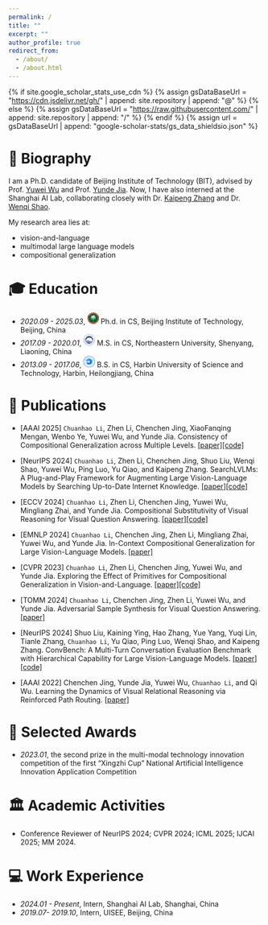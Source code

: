 ```yaml
---
permalink: /
title: ""
excerpt: ""
author_profile: true
redirect_from: 
  - /about/
  - /about.html
---
```


{% if site.google_scholar_stats_use_cdn %}
{% assign gsDataBaseUrl = "https://cdn.jsdelivr.net/gh/" | append: site.repository | append: "@" %}
{% else %}
{% assign gsDataBaseUrl = "https://raw.githubusercontent.com/" | append: site.repository | append: "/" %}
{% endif %}
{% assign url = gsDataBaseUrl | append: "google-scholar-stats/gs_data_shieldsio.json" %}

# 📜 Biography
<span class='anchor' id='about-me'></span>

I am a Ph.D. candidate of Beijing Institute of Technology (BIT), advised by Prof. [Yuwei Wu](https://wu-yuwei-bit.github.io/) and Prof. [Yunde Jia](https://scholar.google.com/citations?user=Sl6TV7gAAAAJ&hl=zh-CN).
Now, I have also interned at the Shanghai AI Lab, collaborating closely with Dr. [Kaipeng Zhang](https://kpzhang93.github.io/) and Dr. [Wenqi Shao](https://wqshao126.github.io/).

My research area lies at:
- vision-and-language
- multimodal large language models
- compositional generalization

<span class='anchor' id='-xl'></span>

# 🎓 Education
- *2020.09 - 2025.03*, <a href="https://www.bit.edu.cn/"><img class="png" src="/images/BIT_logo.png" width="23pt"></a> Ph.d. in CS, Beijing Institute of Technology, Beijing, China
- *2017.09 - 2020.01*, <a href="https://www.neu.edu.cn/"><img class="png" src="/images/NEU_logo.png" width="23pt"></a> M.S. in CS, Northeastern University, Shenyang, Liaoning, China
- *2013.09 - 2017.06*, <a href="https://www.hrbust.edu.cn/"><img class="png" src="/images/HRBUST_logo.png" width="23pt"></a>  B.S. in CS, Harbin University of Science and Technology, Harbin, Heilongjiang, China
 
<span class='anchor' id='-lwzl'></span>

# 📝 Publications

- [AAAI 2025] `Chuanhao Li`, Zhen Li, Chenchen Jing, XiaoFanqing Mengan, Wenbo Ye, Yuwei Wu, and Yunde Jia.
Consistency of Compositional Generalization across Multiple Levels.
[[paper]](https://arxiv.org/pdf/2412.13636)[[code]](https://github.com/NeverMoreLCH/CCG)
    
- [NeurIPS 2024] `Chuanhao Li`, Zhen Li, Chenchen Jing, Shuo Liu, Wenqi Shao, Yuwei Wu, Ping Luo, Yu Qiao, and Kaipeng Zhang.
SearchLVLMs: A Plug-and-Play Framework for Augmenting Large Vision-Language Models by Searching Up-to-Date Internet Knowledge.
[[paper]](https://arxiv.org/abs/2405.14554)[[code]](https://nevermorelch.github.io/SearchLVLMs.github.io/)
    
- [ECCV 2024] `Chuanhao Li`, Zhen Li, Chenchen Jing, Yuwei Wu, Mingliang Zhai, and Yunde Jia.
Compositional Substitutivity of Visual Reasoning for Visual Question Answering.
[[paper]](https://www.ecva.net/papers/eccv_2024/papers_ECCV/papers/06434.pdf)[[code]](https://github.com/NeverMoreLCH/CG-SPS)
    
- [EMNLP 2024] `Chuanhao Li`, Chenchen Jing, Zhen Li, Mingliang Zhai, Yuwei Wu, and Yunde Jia.
In-Context Compositional Generalization for Large Vision-Language Models.
[[paper]](https://aclanthology.org/2024.emnlp-main.996.pdf)
    
- [CVPR 2023] `Chuanhao Li`, Zhen Li, Chenchen Jing, Yuwei Wu, and Yunde Jia.
Exploring the Effect of Primitives for Compositional Generalization in Vision-and-Language.
[[paper]](http://openaccess.thecvf.com/content/CVPR2023/papers/Li_Exploring_the_Effect_of_Primitives_for_Compositional_Generalization_in_Vision-and-Language_CVPR_2023_paper.pdf)[[code]](https://github.com/NeverMoreLCH/SSL2CG)

- [TOMM 2024] `Chuanhao Li`, Chenchen Jing, Zhen Li, Yuwei Wu, and Yunde Jia.
Adversarial Sample Synthesis for Visual Question Answering.
[[paper]](https://dl.acm.org/doi/10.1145/3688848)

- [NeurIPS 2024] Shuo Liu, Kaining Ying, Hao Zhang, Yue Yang, Yuqi Lin, Tianle Zhang, `Chuanhao Li`, Yu Qiao, Ping Luo, Wenqi Shao, and Kaipeng Zhang.
ConvBench: A Multi-Turn Conversation Evaluation Benchmark with Hierarchical Capability for Large Vision-Language Models.
[[paper]](https://arxiv.org/abs/2403.20194)[[code]](https://github.com/shirlyliu64/ConvBench)
    
- [AAAI 2022] Chenchen Jing, Yunde Jia, Yuwei Wu, `Chuanhao Li`, and Qi Wu.
Learning the Dynamics of Visual Relational Reasoning via Reinforced Path Routing.
[[paper]](https://ojs.aaai.org/index.php/AAAI/article/view/19997/19756)
    
<span class='anchor' id='-ryjx'></span>

# 🏅 Selected Awards
- *2023.01*,  the second prize in the multi-modal technology innovation competition of the first “Xingzhi Cup” National Artificial Intelligence Innovation Application Competition

<span class='anchor' id='-xshy'></span>

# 🏛️ Academic Activities
- Conference Reviewer of NeurIPS 2024; CVPR 2024; ICML 2025; IJCAI 2025; MM 2024.

<span class='anchor' id='-gzsx'></span>

# 💻 Work Experience
- *2024.01 - Present*, Intern, Shanghai AI Lab, Shanghai, China
- *2019.07- 2019.10*, Intern, UISEE, Beijing, China
